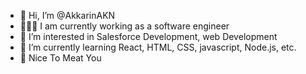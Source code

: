 - 👋 Hi, I’m @AkkarinAKN 
- 👨🏻‍💻 I am currently working as a software engineer
- 👀 I’m interested in Salesforce Development, web Development 
- 🌱 I’m currently learning React, HTML, CSS, javascript, Node.js, etc.
- 💞️ Nice To Meat You

<!---
AkkarinAKN/AkkarinAKN is a ✨ special ✨ repository because its `README.md` (this file) appears on your GitHub profile.
You can click the Preview link to take a look at your changes.
--->
